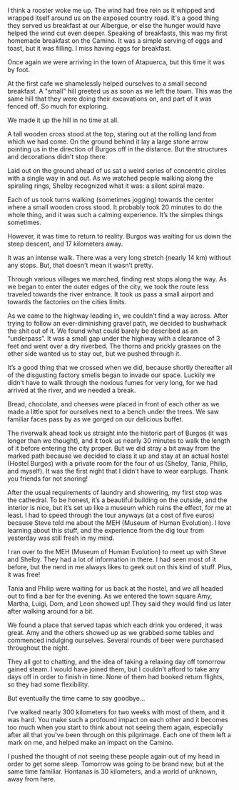 I think a rooster woke me up. The wind had free rein as it whipped and wrapped itself around us on the exposed country road. It's a good thing they served us breakfast at our Albergue, or else the hunger would have helped the wind cut even deeper. Speaking of breakfasts, this was my first homemade breakfast on the Camino. It was a simple serving of eggs and toast, but it was filling. I miss having eggs for breakfast.

Once again we were arriving in the town of Atapuerca, but this time it was by foot.

At the first cafe we shamelessly helped ourselves to a small second breakfast. A "small" hill greeted us as soon as we left the town. This was the same hill that they were doing their excavations on, and part of it was fenced off. So much for exploring.

We made it up the hill in no time at all.

A tall wooden cross stood at the top, staring out at the rolling land from which we had come. On the ground behind it lay a large stone arrow pointing us in the direction of Burgos off in the distance. But the structures and decorations didn't stop there.

Laid out on the ground ahead of us sat a weird series of concentric circles with a single way in and out. As we watched people walking along the spiraling rings, Shelby recognized what it was: a silent spiral maze.

Each of us took turns walking (sometimes jogging) towards the center where a small wooden cross stood. It probably took 20 minutes to do the whole thing, and it was such a calming experience. It’s the simples things sometimes.

However, it was time to return to reality. Burgos was waiting for us down the steep descent, and 17 kilometers away.

It was an intense walk. There was a very long stretch (nearly 14 km) without any stops. But, that doesn't mean it wasn’t pretty.

Through various villages we marched, finding rest stops along the way. As we began to enter the outer edges of the city, we took the route less traveled towards the river entrance. It took us pass a small airport and towards the factories on the cities limits.

As we came to the highway leading in, we couldn’t find a way across. After trying to follow an ever-diminishing gravel path, we decided to bushwhack the shit out of it. We found what could barely be described as an “underpass”. It was a small gap under the highway with a clearance of 3 feet and went over a dry riverbed. The thorns and prickly grasses on the other side wanted us to stay out, but we pushed through it.

It’s a good thing that we crossed when we did, because shortly thereafter all of the disgusting factory smells began to invade our space. Luckily we didn’t have to walk through the noxious fumes for very long, for we had arrived at the river, and we needed a break.

Bread, chocolate, and cheeses were placed in front of each other as we made a little spot for ourselves next to a bench under the trees. We saw familiar faces pass by as we gorged on our delicious buffet.

The riverwalk ahead took us straight into the historic part of Burgos (it was longer than we thought), and it took us nearly 30 minutes to walk the length of it before entering the city proper. But we did stray a bit away from the marked path because we decided to class it up and stay at an actual hostel (Hostel Burgos) with a private room for the four of us (Shelby, Tania, Philip, and myself). It was the first night that I didn’t have to wear earplugs. Thank you friends for not snoring!

After the usual requirements of laundry and showering, my first stop was the cathedral. To be honest, it’s a beautiful building on the outside, and the interior is nice, but it’s set up like a museum which ruins the effect, for me at least. I had to speed through the tour anyways (at a cost of five euros) because Steve told me about the MEH (Museum of Human Evolution). I love learning about this stuff, and the experience from the dig tour from yesterday was still fresh in my mind.

I ran over to the MEH (Museum of Human Evolution) to meet up with Steve and Shelby. They had a lot of information in there. I had seen most of it before, but the nerd in me always likes to geek out on this kind of stuff. Plus, it was free!

Tania and Philip were waiting for us back at the hostel, and we all headed out to find a bar for the evening. As we entered the town square Amy, Martha, Luigi, Dom, and Leon showed up! They said they would find us later after walking around for a bit.

We found a place that served tapas which each drink you ordered, it was great. Amy and the others showed up as we grabbed some tables and commenced indulging ourselves. Several rounds of beer were purchased throughout the night.

They all got to chatting, and the idea of taking a relaxing day off tomorrow gained steam. I would have joined them, but I couldn’t afford to take any days off in order to finish in time. None of them had booked return flights, so they had some flexibility.

But eventually the time came to say goodbye...

I've walked nearly 300 kilometers for two weeks with most of them, and it was hard. You make such a profound impact on each other and it becomes too much when you start to think about not seeing them again, especially after all that you've been through on this pilgrimage. Each one of them left a mark on me, and helped make an impact on the Camino.

I pushed the thought of not seeing these people again out of my head in order to get some sleep. Tomorrow was going to be brand new, but at the same time familiar. Hontanas is 30 kilometers, and a world of unknown, away from here.